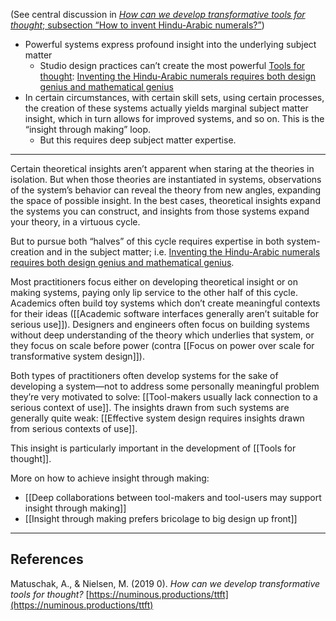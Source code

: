 (See central discussion in [_How can we develop transformative tools for thought_; subsection “How to invent Hindu-Arabic numerals?”](https://numinous.productions/ttft/#how-to-invent-hindu-arabic-numerals))

- Powerful systems express profound insight into the underlying subject matter
    - Studio design practices can’t create the most powerful [Tools for thought](https://notes.andymatuschak.org/z88M2wwQ8FggV7p8Wu1b8LG): [Inventing the Hindu-Arabic numerals requires both design genius and mathematical genius](https://notes.andymatuschak.org/zHWJbw8ZE19ri3AWbnaEphd)
- In certain circumstances, with certain skill sets, using certain processes, the creation of these systems actually yields marginal subject matter insight, which in turn allows for improved systems, and so on. This is the “insight through making” loop.
    - But this requires deep subject matter expertise.

---

Certain theoretical insights aren’t apparent when staring at the theories in isolation. But when those theories are instantiated in systems, observations of the system’s behavior can reveal the theory from new angles, expanding the space of possible insight. In the best cases, theoretical insights expand the systems you can construct, and insights from those systems expand your theory, in a virtuous cycle.

But to pursue both “halves” of this cycle requires expertise in both system-creation and in the subject matter; i.e. [Inventing the Hindu-Arabic numerals requires both design genius and mathematical genius](https://notes.andymatuschak.org/zHWJbw8ZE19ri3AWbnaEphd).

Most practitioners focus either on developing theoretical insight or on making systems, paying only lip service to the other half of this cycle. Academics often build toy systems which don’t create meaningful contexts for their ideas ([[Academic software interfaces generally aren’t suitable for serious use]]). Designers and engineers often focus on building systems without deep understanding of the theory which underlies that system, or they focus on scale before power (contra [[Focus on power over scale for transformative system design]]).

Both types of practitioners often develop systems for the sake of developing a system—not to address some personally meaningful problem they’re very motivated to solve: [[Tool-makers usually lack connection to a serious context of use]]. The insights drawn from such systems are generally quite weak: [[Effective system design requires insights drawn from serious contexts of use]].

This insight is particularly important in the development of [[Tools for thought]].

More on how to achieve insight through making:

- [[Deep collaborations between tool-makers and tool-users may support insight through making]]
- [[Insight through making prefers bricolage to big design up front]]

---

## References

Matuschak, A., & Nielsen, M. (2019 0). _How can we develop transformative tools for thought?_ [https://numinous.productions/ttft](https://numinous.productions/ttft)